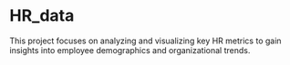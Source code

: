 # HR_data
This project focuses on analyzing and visualizing key HR metrics to gain insights into employee demographics and organizational trends. 
